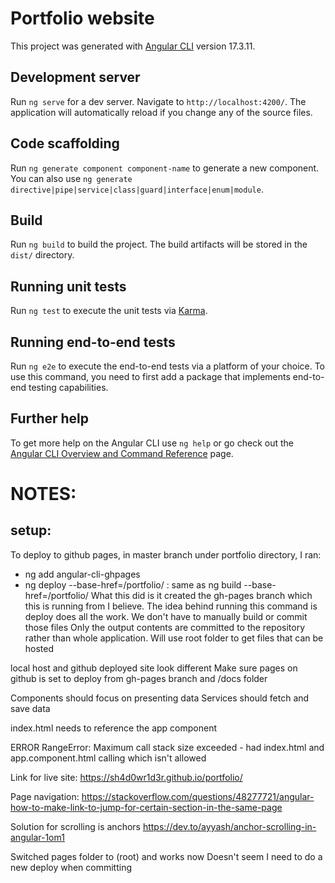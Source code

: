 # Portfolio website

This project was generated with [Angular CLI](https://github.com/angular/angular-cli) version 17.3.11.

## Development server

Run `ng serve` for a dev server. Navigate to `http://localhost:4200/`. The application will automatically reload if you change any of the source files.

## Code scaffolding

Run `ng generate component component-name` to generate a new component. You can also use `ng generate directive|pipe|service|class|guard|interface|enum|module`.

## Build

Run `ng build` to build the project. The build artifacts will be stored in the `dist/` directory.

## Running unit tests

Run `ng test` to execute the unit tests via [Karma](https://karma-runner.github.io).

## Running end-to-end tests

Run `ng e2e` to execute the end-to-end tests via a platform of your choice. To use this command, you need to first add a package that implements end-to-end testing capabilities.

## Further help

To get more help on the Angular CLI use `ng help` or go check out the [Angular CLI Overview and Command Reference](https://angular.io/cli) page.

# NOTES:
## setup:
To deploy to github pages, in master branch under portfolio directory, I ran:
- ng add angular-cli-ghpages
- ng deploy --base-href=/portfolio/ : same as ng build --base-href=/portfolio/
What this did is it created the gh-pages branch which this is running from I believe. 
The idea behind running this command is deploy does all the work. We don't have to manually build or commit those files
Only the output contents are committed to the repository rather than whole application. Will use root folder to get files that can be hosted

local host and github deployed site look different
Make sure pages on github is set to deploy from gh-pages branch and /docs folder

Components should focus on presenting data
Services should fetch and save data

index.html needs to reference the app component

ERROR RangeError: Maximum call stack size exceeded - had index.html and app.component.html calling <app-root> which isn't allowed

Link for live site: https://sh4d0wr1d3r.github.io/portfolio/

Page navigation: https://stackoverflow.com/questions/48277721/angular-how-to-make-link-to-jump-for-certain-section-in-the-same-page

Solution for scrolling is anchors
https://dev.to/ayyash/anchor-scrolling-in-angular-1om1

Switched pages folder to (root) and works now
Doesn't seem I need to do a new deploy when committing